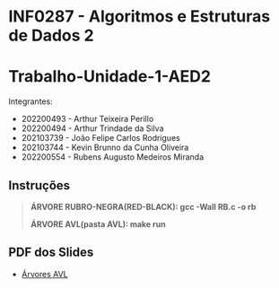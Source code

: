 # INF0287 - Algoritmos e Estruturas de Dados 2
# Trabalho-Unidade-1-AED2

Integrantes:

* 202200493 - Arthur Teixeira Perillo
* 202200494 - Arthur Trindade da Silva
* 202103739 - João Felipe Carlos Rodrigues
* 202103744 - Kevin Brunno da Cunha Oliveira
* 202200554 - Rubens Augusto Medeiros Miranda

## Instruções

> **ÁRVORE RUBRO-NEGRA(RED-BLACK):    gcc -Wall RB.c  -o rb**
> 
> **ÁRVORE AVL(pasta AVL): make run**

## PDF dos Slides
* [Árvores AVL](https://github.com/RubensAugusto/Trabalho-Unidade-1-AED2/blob/presentation_slides/files/dicionario_avl.pdf)
